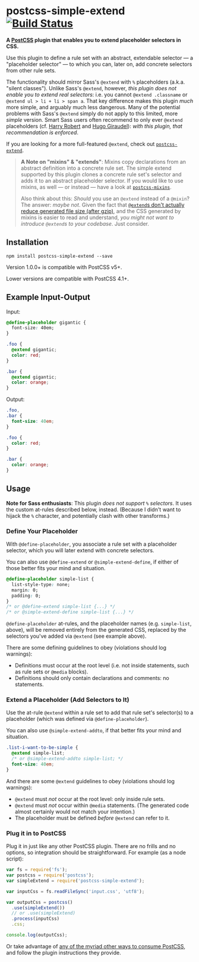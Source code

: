 # postcss-simple-extend [![Build Status](https://travis-ci.org/davidtheclark/postcss-simple-extend.svg?branch=master)](https://travis-ci.org/davidtheclark/postcss-simple-extend)

**A [PostCSS](https://github.com/postcss/postcss) plugin that enables you to extend placeholder selectors in CSS.**

Use this plugin to define a rule set with an abstract, extendable selector — a "placeholder selector" — to which you can, later on, add concrete selectors from other rule sets.

The functionality should mirror Sass's `@extend` with `%` placeholders (a.k.a. "silent classes").
Unlike Sass's `@extend`, however, *this plugin does not enable you to extend real selectors*: i.e. you cannot `@extend .classname` or `@extend ul > li + li > span a`.
That key difference makes this plugin *much* more simple, and arguably much less dangerous.
Many of the potential problems with Sass's `@extend` simply do not apply to this limited, more *simple* version. Smart Sass users often recommend to only ever `@extend` placeholders (cf. [Harry Robert](http://csswizardry.com/2014/01/extending-silent-classes-in-sass/) and [Hugo Giraudel](http://sass-guidelin.es/#extend)): *with this plugin, that recommendation is enforced*.

If you are looking for a more full-featured `@extend`, check out [`postcss-extend`](https://github.com/travco/postcss-extend).

> **A Note on "mixins" & "extends"**: Mixins copy declarations from an abstract definition into a concrete rule set. The simple extend supported by this plugin clones a concrete rule set's selector and adds it to an abstract placeholder selector. If you would like to use mixins, as well — or instead — have a look at [`postcss-mixins`](https://github.com/postcss/postcss-mixins).
>
> Also think about this: *Should* you use an `@extend` instead of a `@mixin`? The answer: *maybe not*. Given the fact that [`@extend`s don't actually reduce generated file size (after gzip)](https://tech.bellycard.com/blog/sass-mixins-vs-extends-the-data/), and the CSS generated by mixins is easier to read and understand, *you might not want to introduce `@extend`s to your codebase*. Just consider.

## Installation

```
npm install postcss-simple-extend --save
```

Version 1.0.0+ is compatible with PostCSS v5+.

Lower versions are compatible with PostCSS 4.1+.

## Example Input-Output

Input:
```css
@define-placeholder gigantic {
  font-size: 40em;
}

.foo {
  @extend gigantic;
  color: red;
}

.bar {
  @extend gigantic;
  color: orange;
}
```

Output:
```css
.foo,
.bar {
  font-size: 40em;
}

.foo {
  color: red;
}

.bar {
  color: orange;
}
```

## Usage

**Note for Sass enthusiasts**: This plugin *does not support `%` selectors*. It uses the custom at-rules described below, instead. (Because I didn't want to hijack the `%` character, and potentially clash with other transforms.)

### Define Your Placeholder

With `@define-placeholder`, you associate a rule set with a placeholder selector, which you will later extend with concrete selectors.

You can also use `@define-extend` or `@simple-extend-define`, if either of those better fits your mind and situation.

```css
@define-placeholder simple-list {
  list-style-type: none;
  margin: 0;
  padding: 0;
}
/* or @define-extend simple-list {...} */
/* or @simple-extend-define simple-list {...} */
```

`@define-placeholder` at-rules, and the placeholder names (e.g. `simple-list`, above), will be removed entirely from the generated CSS, replaced by the selectors you've added via `@extend` (see example above).

There are some defining guidelines to obey (violations should log warnings):
- Definitions must occur at the root level (i.e. not inside statements, such as rule sets or `@media` blocks).
- Definitions should only contain declarations and comments: no statements.

### Extend a Placeholder (Add Selectors to It)

Use the at-rule `@extend` within a rule set to add that rule set's selector(s) to a placeholder (which was defined via `@define-placeholder`).

You can also use `@simple-extend-addto`, if that better fits your mind and situation.

```css
.list-i-want-to-be-simple {
  @extend simple-list;
  /* or @simple-extend-addto simple-list; */
  font-size: 40em;
}
```

And there are some `@extend` guidelines to obey (violations should log warnings):
- `@extend` must *not* occur at the root level: only inside rule sets.
- `@extend` must *not* occur within `@media` statements. (The generated code almost certainly would not match your intention.)
- The placeholder must be defined *before* `@extend` can refer to it.

### Plug it in to PostCSS

Plug it in just like any other PostCSS plugin. There are no frills and no options, so integration should be straightforward. For example (as a node script):

```js
var fs = require('fs');
var postcss = require('postcss');
var simpleExtend = require('postcss-simple-extend');

var inputCss = fs.readFileSync('input.css', 'utf8');

var outputCss = postcss()
  .use(simpleExtend())
  // or .use(simpleExtend)
  .process(inputCss)
  .css;

console.log(outputCss);
```

Or take advantage of [any of the myriad other ways to consume PostCSS](https://github.com/postcss/postcss#usage), and follow the plugin instructions they provide.
